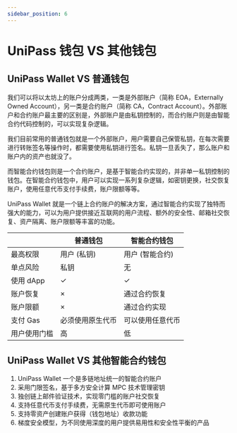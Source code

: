 ```yaml
---
sidebar_position: 6
---
```


# UniPass 钱包 VS 其他钱包

## UniPass Wallet VS 普通钱包

我们可以将以太坊上的账户分成两类，一类是外部账户（简称 EOA，Externally Owned Account），另一类是合约账户（简称 CA，Contract Account）。外部账户和合约账户最主要的区别是，外部账户是由私钥控制的，而合约账户则是由智能合约代码控制的，可以实现复杂逻辑。

我们目前常用的普通钱包就是一个外部账户，用户需要自己保管私钥，在每次需要进行转账签名等操作时，都需要使用私钥进行签名。私钥一旦丢失了，那么账户和账户内的资产也就没了。

而智能合约钱包则是一个合约账户，是基于智能合约实现的，并非单一私钥控制的钱包。在智能合约钱包中，用户可以实现一系列复杂逻辑，如密钥更换，社交恢复账户，使用任意代币支付手续费，账户限额等等。

UniPass Wallet 就是一个链上合约账户的解决方案，通过智能合约实现了独特而强大的能力，可以为用户提供接近互联网的用户流程、额外的安全性、邮箱社交恢复、资产隔离、账户限额等丰富的功能。

|  | 普通钱包 | 智能合约钱包 |
| --- | --- | --- |
| 最高权限 | 用户 (私钥) | 用户 (智能合约) |
| 单点风险 | 私钥 | 无 |
| 使用 dApp | ✓ | ✓ |
| 账户恢复 | × | 通过合约恢复 |
| 账户限额 | × | 通过合约实现 |
| 支付 Gas | 必须使用原生代币 | 可以使用任意代币 |
| 用户使用门槛 | 高 | 低 |

## UniPass Wallet VS 其他智能合约钱包

1. UniPass Wallet 一个是多链地址统一的智能合约账户
2. 采用门限签名，基于多方安全计算 MPC 技术管理密钥
3. 独创链上邮件验证技术，实现零门槛的账户社交恢复
4. 支持任意代币支付手续费，无需原生代币即可使用账户
5. 支持零资产创建账户获得（钱包地址）收款功能
6. 梯度安全模型，为不同使用深度的用户提供易用性和安全性平衡的产品